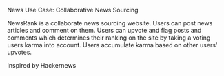 News Use Case: Collaborative News Sourcing

NewsRank is a collaborate news sourcing website.
Users can post news articles and comment on them. Users can upvote and flag posts and comments
which determines their ranking on the site by taking a voting users karma into account.
Users accumulate karma based on other users' upvotes.

Inspired by Hackernews
